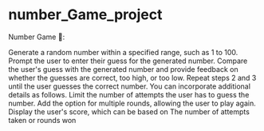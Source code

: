 # number_Game_project

Number Game 💫:

Generate a random number within a specified range, such as 1 to 100. Prompt the user to enter their guess for the generated number. Compare the user's guess with the generated number and provide feedback on whether the guesses are correct, too high, or too low. Repeat steps 2 and 3 until the user guesses the correct number. You can incorporate additional details as follows. Limit the number of attempts the user has to guess the number. Add the option for multiple rounds, allowing the user to play again. Display the user's score, which can be based on The number of attempts taken or rounds won
